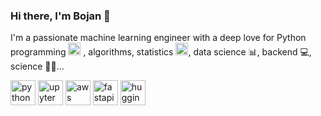 ### Hi there, I'm Bojan 👋

I'm a passionate machine learning engineer with a deep love for Python programming <img src="https://upload.wikimedia.org/wikipedia/commons/thumb/c/c3/Python-logo-notext.svg/1920px-Python-logo-notext.svg.png" alt="python" width="20" height="20"/> , algorithms, statistics <img src="https://upload.wikimedia.org/wikipedia/commons/thumb/4/40/Fisher_iris_versicolor_sepalwidth.svg/2560px-Fisher_iris_versicolor_sepalwidth.svg.png" alt="statistics" width="20" height="20"/>, data science 📊, backend 💻, science 🧑‍🔬...


<a href="https://www.python.org/"><img src="https://upload.wikimedia.org/wikipedia/commons/thumb/c/cf/Python_logo_51.svg/1200px-Python_logo_51.svg.png" alt="python" style="width:40px;height:40px;"></a>
<a href="https://jupyter.org/"><img src="https://jupyter.org/assets/homepage/main-logo.svg" alt="upyter" style="width:40px;height:40px;"></a>
<a href="https://aws.amazon.com/"><img src="https://cdn.icon-icons.com/icons2/2407/PNG/512/aws_icon_146237.png" alt="aws" style="width:40px;height:40px;"></a>
<a href="https://fastapi.tiangolo.com/"><img src="https://fastapi.tiangolo.com/img/icon-white.svg" alt="fastapi" style="width:40px;height:40px;"></a>
<a href="https://huggingface.co/"><img src="https://huggingface.co/front/assets/huggingface_logo-noborder.svg" alt="huggingface" style="width:40px;height:40px;"></a>

<!--
**bojanilijoski/bojanilijoski** is a ✨ _special_ ✨ repository because its `README.md` (this file) appears on your GitHub profile.

Here are some ideas to get you started:

- 🔭 I’m currently working on ...
- 🌱 I’m currently learning ...
- 👯 I’m looking to collaborate on ...
- 🤔 I’m looking for help with ...
- 💬 Ask me about ...
- 📫 How to reach me: ...
- 😄 Pronouns: ...
- ⚡ Fun fact: ...
-->
